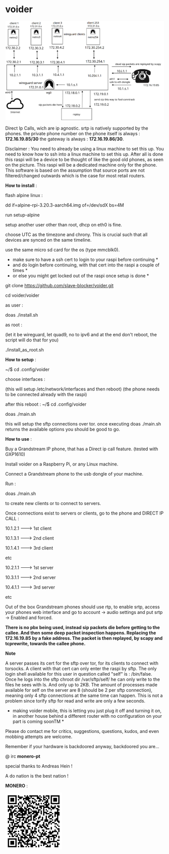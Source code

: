 # voider

![tiefer](tiefer.png)


Direct Ip Calls, wich are ip agnostic.
srtp is natively supported by the phones.
the private phone number on the phone itself is always : **172.16.19.85/30**
the gateway is always : **172.16.19.86/30**.

Disclaimer : 
You need to already be using a linux machine to set this up.
You need to know how to ssh into a linux machine to set this up.
After all is done this raspi will be a device to be thought of like the good old phones,
as seen on the picture. This raspi will be a dedicated machine only for the phone.
This software is based on the assumption that source ports are not filtered/changed outwards
which is the case for most retail routers.


**How to install** :

flash alpine linux :

dd if=alpine-rpi-3.20.3-aarch64.img of=/dev/sdX bs=4M

run setup-alpine

setup another user other than root, dhcp on eth0 is fine.

choose UTC as the timezone and chrony. This is crucial such that all devices are synced on the same timeline.

use the same micro sd card for the os (type mmcblk0).

* make sure to have a ssh cert to login to your raspi before continuing *
* and do login before continuing, with that cert into the raspi a couple of times *
* or else you might get locked out of the raspi once setup is done *

git clone https://github.com/slave-blocker/voider.git

cd voider/voider

as user :

doas ./install.sh

as root :

(let it be wireguard, let quad9, no to ipv6 and at the end don't reboot, the script will do that for you)

./install_as_root.sh

**How to setup** :

~/$ cd .config/voider

choose interfaces :

(this will setup /etc/network/interfaces and then reboot)
(the phone needs to be connected already with the raspi)

after this reboot :
~/$ cd .config/voider

doas ./main.sh

this will setup the sftp connections over tor.
once executing doas ./main.sh returns the available options you should be good to go.

**How to use** :

Buy a Grandstream IP phone, that has a Direct ip call feature. (tested with GXP1610)

Install voider on a Raspberry Pi, or any Linux machine.

Connect a Grandstream phone to the usb dongle of your machine.

Run : 

doas ./main.sh

to create new clients or to connect to servers.
  
Once connections exist to servers or clients,
go to the phone and DIRECT IP CALL : 

10.1.2.1 ---> 1st client

10.1.3.1 ---> 2nd client 

10.1.4.1 ---> 3rd client

etc

10.2.1.1 ---> 1st server 

10.3.1.1 ---> 2nd server 

10.4.1.1 ---> 3rd server

etc

Out of the box Grandstream phones should use rtp, to enable srtp, access your phones web interface
and go to account -> audio settings and put srtp -> Enabled and forced.

**There is no pbx being used, instead sip packets die before getting to the callee.
And then some deep packet inspection happens. Replacing the 172.16.19.85 by a fake address.
The packet is then replayed, by scapy and tcprewrite, towards the callee phone.**

**Note**

A server passes its cert for the sftp over tor, for its clients to connect with torsocks.
A client with that cert can only enter the raspi by sftp. The only login shell available for 
this user in question called "self" is : /bin/false.
Once he logs into the sftp chroot dir /var/sftp/self/ he can only write to the files he sees with ls.
And only up to 2KB. The amount of processes made available for self on the server are 8 
(should be 2 per sftp connection), meaning  only 4 sftp connections at the same time can happen.
This is not a problem since torify sftp for read and write are only a few seconds. 

* making voider mobile, this is letting you just plug it off and turning it on, in another house 
behind a different router with no configuration on your part is coming soonTM *

Please do contact me for critics, suggestions, questions, kudos, and even mobbing attempts are welcome.

Remember if your hardware is backdoored anyway, backdoored you are...

@ irc   **monero-pt**

special thanks to Andreas Hein !

A do nation is the best nation !

**MONERO** :

![xmr](xmr.gif)

